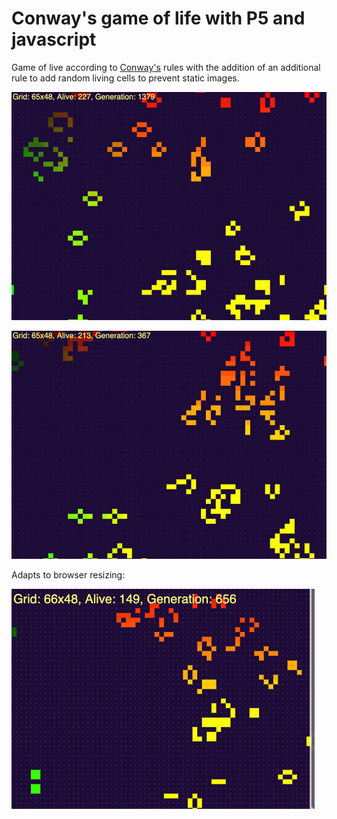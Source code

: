 # Conway's game of life with P5 and javascript

Game of live according to [Conway's](https://en.wikipedia.org/wiki/Conway%27s_Game_of_Life) rules with the addition of an additional rule to add random living cells to prevent static images.

![ani1](https://github.com/madeinouweland/game-of-life/blob/master/game.gif)

![ani2](https://github.com/madeinouweland/game-of-life/blob/master/game2.gif)

Adapts to browser resizing:

![ani3](https://github.com/madeinouweland/game-of-life/blob/master/game3.gif)
